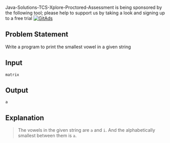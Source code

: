 Java-Solutions-TCS-Xplore-Proctored-Assessment is being sponsored by the following tool; please help to support us by taking a look and signing up to a free trial
<a href="https://tracking.gitads.io/?repo=Java-Solutions-TCS-Xplore-Proctored-Assessment"><img src="https://images.gitads.io/Java-Solutions-TCS-Xplore-Proctored-Assessment" alt="GitAds"/></a>

## Problem Statement

Write a program to print the smallest vowel in a given string

## Input

    matrix

## Output

    a

## Explanation

> The vowels in the given string are `a` and `i`.
> And the alphabetically smallest between them is `a`.
